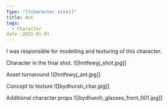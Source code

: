 ```yaml
---
Type: "[[character_site]]"
title: Ant
tags:
  - Character
date :2021-01-01
---
```

I was responsible for modelling and texturing of this character.

Character in the final shot.
![[hntfewyj_shot.jpg]]

Asset turnaround
![[hntfewyj_ant.jpg]]

Concept to texture
![[bydhuroh_char.jpg]]

Additional character props
![[bydhuroh_glasses_front_001.jpg]]